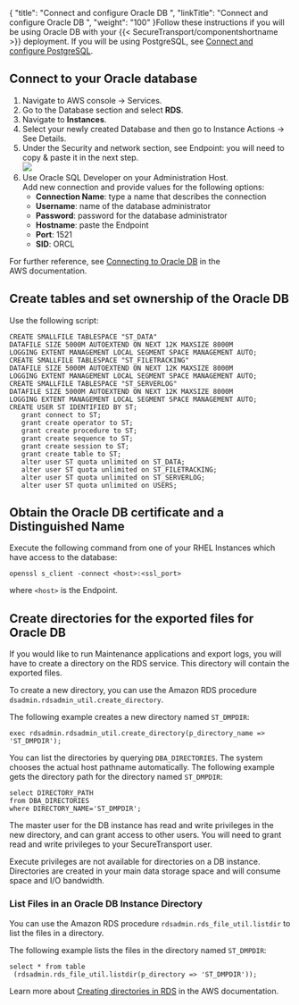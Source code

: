 {
    "title": "Connect and configure Oracle DB ",
    "linkTitle": "Connect and configure Oracle DB ",
    "weight": "100"
}Follow these instructions if you will be using Oracle DB with your {{< SecureTransport/componentshortname  >}} deployment. If you will be using PostgreSQL, see <a href="../connect-postgre" class="MCXref xref">Connect and configure PostgreSQL</a>.

## Connect to your Oracle database

1.  Navigate to AWS console -> Services.
2.  Go to the Database section and select **RDS**.
3.  Navigate to **Instances**.
4.  Select your newly created Database and then go to Instance Actions -> See Details.
5.  Under the Security and network section, see Endpoint: you will need to copy & paste it in the next step.  
    ![](/Images/SecureTransport/db-endpoint.PNG)
6.  Use Oracle SQL Developer on your Administration Host.  
    Add new connection and provide values for the following options:
    -   **Connection Name**: type a name that describes the connection
    -   **Username**: name of the database administrator
    -   **Password**: password for the database administrator
    -   **Hostname**: paste the Endpoint
    -   **Port**: 1521
    -   **SID**: ORCL

For further reference, see [Connecting to Oracle DB](https://docs.aws.amazon.com/AmazonRDS/latest/UserGuide/USER_ConnectToOracleInstance.html) in the AWS documentation.

## Create tables and set ownership of the Oracle DB

Use the following script:



    CREATE SMALLFILE TABLESPACE "ST_DATA"
    DATAFILE SIZE 5000M AUTOEXTEND ON NEXT 12K MAXSIZE 8000M
    LOGGING EXTENT MANAGEMENT LOCAL SEGMENT SPACE MANAGEMENT AUTO;
    CREATE SMALLFILE TABLESPACE "ST_FILETRACKING"
    DATAFILE SIZE 5000M AUTOEXTEND ON NEXT 12K MAXSIZE 8000M
    LOGGING EXTENT MANAGEMENT LOCAL SEGMENT SPACE MANAGEMENT AUTO;
    CREATE SMALLFILE TABLESPACE "ST_SERVERLOG"
    DATAFILE SIZE 5000M AUTOEXTEND ON NEXT 12K MAXSIZE 8000M
    LOGGING EXTENT MANAGEMENT LOCAL SEGMENT SPACE MANAGEMENT AUTO;
    CREATE USER ST IDENTIFIED BY ST;
       grant connect to ST;
       grant create operator to ST;
       grant create procedure to ST;
       grant create sequence to ST;
       grant create session to ST;
       grant create table to ST;
       alter user ST quota unlimited on ST_DATA;
       alter user ST quota unlimited on ST_FILETRACKING;
       alter user ST quota unlimited on ST_SERVERLOG;
       alter user ST quota unlimited on USERS;

## Obtain the Oracle DB certificate and a Distinguished Name

Execute the following command from one of your RHEL Instances which have access to the database:



    openssl s_client -connect <host>:<ssl_port>

where `<host>` is the Endpoint.

## Create directories for the exported files for Oracle DB

If you would like to run Maintenance applications and export logs, you will have to create a directory on the RDS service. This directory will contain the exported files.

To create a new directory, you can use the Amazon RDS procedure `dsadmin.rdsadmin_util.create_directory`.

The following example creates a new directory named `ST_DMPDIR`:


    exec rdsadmin.rdsadmin_util.create_directory(p_directory_name => 'ST_DMPDIR');

You can list the directories by querying `DBA_DIRECTORIES`. The system chooses the actual host pathname automatically. The following example gets the directory path for the directory named `ST_DMPDIR`:


    select DIRECTORY_PATH 
    from DBA_DIRECTORIES 
    where DIRECTORY_NAME='ST_DMPDIR';

The master user for the DB instance has read and write privileges in the new directory, and can grant access to other users. You will need to grant read and write privileges to your SecureTransport user.

Execute privileges are not available for directories on a DB instance. Directories are created in your main data storage space and will consume space and I/O bandwidth.

### List Files in an Oracle DB Instance Directory

You can use the Amazon RDS procedure `rdsadmin.rds_file_util.listdir` to list the files in a directory.

The following example lists the files in the directory named `ST_DMPDIR`:


    select * from table
     (rdsadmin.rds_file_util.listdir(p_directory => 'ST_DMPDIR'));

Learn more about [Creating directories in RDS](https://docs.aws.amazon.com/AmazonRDS/latest/UserGuide/Appendix.Oracle.CommonDBATasks.Misc.html#Appendix.Oracle.CommonDBATasks.NewDirectories) in the AWS documentation.
